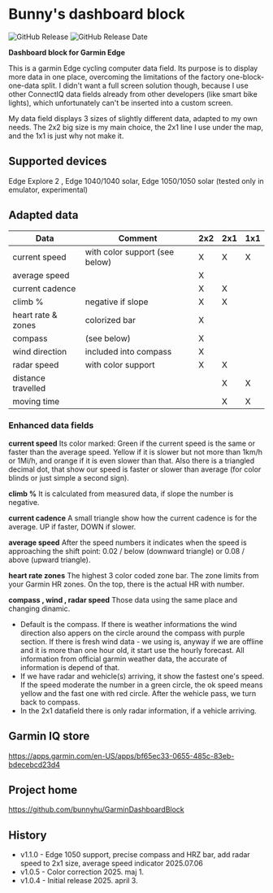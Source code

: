 
 # Bunny's dashboard block
![GitHub Release](https://img.shields.io/github/v/release/bunnyhu/GarminDashboardBlock)
![GitHub Release Date](https://img.shields.io/github/release-date/bunnyhu/GarminDashboardBlock)

**Dashboard block for Garmin Edge**

This is a garmin Edge cycling computer data field. Its purpose is to display more data in one place, overcoming the limitations of the factory one-block-one-data split. I didn't want a full screen solution though, because I use other ConnectIQ data fields already from other developers (like smart bike lights), which unfortunately can't be inserted into a custom screen.

My data field displays 3 sizes of slightly different data, adapted to my own needs. The 2x2 big size is my main choice, the 2x1 line I use under the map, and the 1x1 is just why not make it.

## Supported devices

Edge Explore 2 , Edge 1040/1040 solar, Edge 1050/1050 solar (tested only in emulator, experimental)

## Adapted data

| Data | Comment | 2x2 | 2x1 | 1x1 |
| --- | --- | --- | --- | --- |
| current speed | with color support (see below) | X | X | X |
| average speed | | X | | |
| current cadence | | X | X | |
| climb % | negative if slope | X | X | |
| heart rate & zones | colorized bar | X | | |
| compass | (see below) | X | | |
| wind direction | included into compass | X | | |
| radar speed | with color support | X | X | |
| distance travelled | | | X | X |
| moving time | | | X | X |

### Enhanced data fields

**current speed** Its color marked: Green if the current speed is the same or faster than the average speed. Yellow if it is slower but not more than 1km/h or 1Mi/h, and orange if it is even slower than that. Also there is a triangled decimal dot, that show our speed is faster or slower than average (for color blinds or just simple a second sign).

**climb %** It is calculated from measured data, if slope the number is negative.

**current cadence** A small triangle show how the current cadence is for the average. UP if faster, DOWN if slower.

**average speed** After the speed numbers it indicates when the speed is approaching the shift point: 0.02 / below (downward triangle) or 0.08 / above (upward triangle).

**heart rate zones** The highest 3 color coded zone bar. The zone limits from your Garmin HR zones. On the top, there is the actual HR with number.

**compass , wind , radar speed** Those data using the same place and changing dinamic.
* Default is the compass. If there is weather informations the wind direction also appers on the circle around the compass with purple section. If there is fresh wind data - we using is, anyway if we are offline and  it is more than one hour old, it start use the hourly forecast. All information from official garmin weather data, the accurate of information is depend of that.
* If we have radar and wehicle(s) arriving, it show the fastest one's speed. If the speed moderate the number in a green circle, the ok speed means yellow and the fast one with red circle. After the wehicle pass, we turn back to compass.
* In the 2x1 datafield there is only radar information, if a vehicle arriving.

## Garmin IQ store
https://apps.garmin.com/en-US/apps/bf65ec33-0655-485c-83eb-bdecebcd23d4

## Project home
https://github.com/bunnyhu/GarminDashboardBlock

## History
* v1.1.0  - Edge 1050 support, precise compass and HRZ bar, add radar speed to 2x1 size, average speed indicator 2025.07.06
* v1.0.5  - Color correction  2025. maj 1.
* v1.0.4  - Initial release   2025. april 3.
